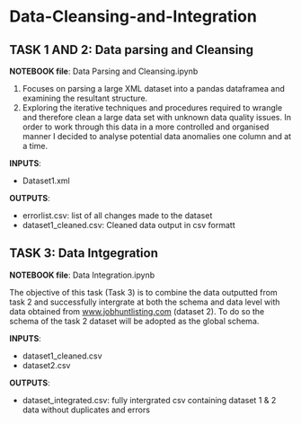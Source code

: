 # Data-Cleansing-and-Integration

## TASK 1 AND 2: Data parsing and Cleansing
**NOTEBOOK file**: Data Parsing and Cleansing.ipynb

1. Focuses on  parsing a large XML dataset into a pandas dataframea and examining the resultant structure. 
2. Exploring the iterative techniques and procedures required to wrangle and therefore clean a large data set with unknown data quality issues. In order to work through this data in a more controlled and organised manner I decided to analyse potential data anomalies one column and at a time. 

**INPUTS**:
- Dataset1.xml    

**OUTPUTS**:
- errorlist.csv: list of all changes made to the dataset 
- dataset1_cleaned.csv: Cleaned data output in csv formatt 

## TASK 3: Data Intgegration

**NOTEBOOK file**: Data Integration.ipynb

The objective of this task (Task 3) is to combine the data outputted from task 2 and successfully intergrate at both the schema and data level with data obtained from www.jobhuntlisting.com (dataset 2). To do so the schema of the task 2 dataset will be adopted as the global schema. 


**INPUTS**:
- dataset1_cleaned.csv
- dataset2.csv

**OUTPUTS**:
- dataset_integrated.csv: fully intergrated csv containing dataset 1 & 2 data without duplicates and errors
